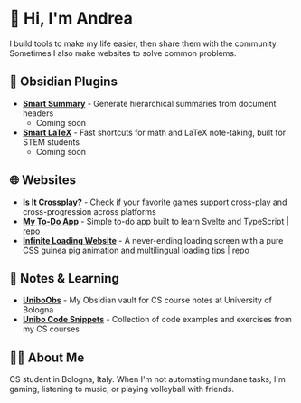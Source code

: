 # 👋 Hi, I'm Andrea
I build tools to make my life easier, then share them with the community. Sometimes I also make websites to solve common problems.

## 🔧 Obsidian Plugins
- **[Smart Summary](https://github.com/andrea-malvezzi/better-summary)** - Generate hierarchical summaries from document headers
  - Coming soon
- **[Smart LaTeX]()** - Fast shortcuts for math and LaTeX note-taking, built for STEM students
  - Coming soon

## 🌐 Websites
- **[Is It Crossplay?](https://iscrossplay.com)** - Check if your favorite games support cross-play and cross-progression across platforms
- **[My To-Do App](https://andrea-malvezzi.github.io/my-todo-app/)** - Simple to-do app built to learn Svelte and TypeScript | [repo](https://github.com/andrea-malvezzi/my-todo-app)
- **[Infinite Loading Website](https://andrea-malvezzi.github.io/infinite-loading-website/)** - A never-ending loading screen with a pure CSS guinea pig animation and multilingual loading tips | [repo](https://github.com/andrea-malvezzi/infinite-loading-website)

## 📒 Notes & Learning
- **[UniboObs](https://github.com/andrea-malvezzi/unibo_obs)** - My Obsidian vault for CS course notes at University of Bologna
- **[Unibo Code Snippets]()** - Collection of code examples and exercises from my CS courses

## 👨‍💻 About Me
CS student in Bologna, Italy. When I'm not automating mundane tasks, I'm gaming, listening to music, or playing volleyball with friends.
